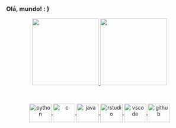 ### Olá, mundo! : )

<div align="center">
  <a href="https://github.com/g-assismoraes">
  <img height="180em" src="https://github-readme-stats.vercel.app/api?username=g-assismoraes&show_icons=true&theme=gruvbox&include_all_commits=true&count_private=true&hide=stars,prs,issues,contribs"/>
  <img height="180em" src="https://github-readme-stats.vercel.app/api/top-langs/?username=g-assismoraes&layout=compact&langs_count=10&hide=CSS&theme=gruvbox"/>
</div>
  
  ##
  
<div style="display: inline_block"align="center"><br>
  <img align="center" alt="python" height="50" width="60" src="https://cdn.jsdelivr.net/gh/devicons/devicon/icons/python/python-original-wordmark.svg">
  <img align="center" alt="c" height="50" width="60" src="https://cdn.jsdelivr.net/gh/devicons/devicon/icons/c/c-original.svg">
  <img align="center" alt="java" height="50" width="60" src="https://cdn.jsdelivr.net/gh/devicons/devicon/icons/java/java-original-wordmark.svg">
  <img align="center" alt="rstudio" height="50" width="60" src="https://cdn.jsdelivr.net/gh/devicons/devicon/icons/rstudio/rstudio-original.svg">
  <img align="center" alt="vscode" height="50" width="60" src="https://cdn.jsdelivr.net/gh/devicons/devicon/icons/vscode/vscode-original.svg">
  <img align="center" alt="github" height="50" width="60" src="https://cdn.jsdelivr.net/gh/devicons/devicon/icons/github/github-original.svg">
</div>
  
